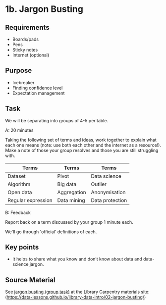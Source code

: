 1b. Jargon Busting
==================

Requirements
------------

- Boards/pads
- Pens
- Sticky notes
- Internet (optional)

Purpose
-------

- Icebreaker
- Finding confidence level
- Expectation management

Task
----

We will be separating into groups of 4-5 per table.

A: 20 minutes

Taking the following set of terms and ideas, work together to explain what each one means (note: use both each other and the internet as a resource!).  Make a note of those your group resolves and those you are still struggling with.

| Terms | Terms | Terms |
| ----- | ----- | ----- |
| Dataset | Pivot | Data science |
| Algorithm | Big data | Outlier |
| Open data | Aggregation | Anonymisation |
| Regular expression | Data mining | Data protection |

B: Feedback

Report back on a term discussed by your group 1 minute each.

We'll go through 'official' definitions of each.

Key points
----------

- It helps to share what you know and don’t know about data and data-science jargon.

Source Material
---------------

See [jargon busting (group task)](https://data-lessons.github.io/library-data-intro/02-jargon-busting/) at the Library Carpentry materials site:
(https://data-lessons.github.io/library-data-intro/02-jargon-busting/)